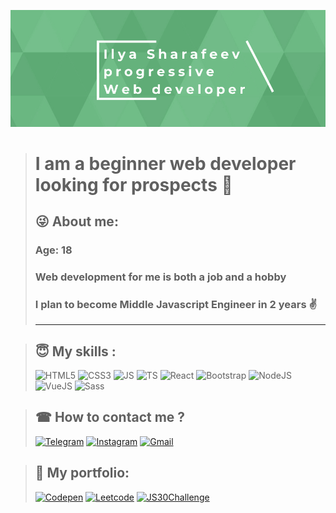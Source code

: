 [![Header](https://github.com/IlyaSharafeev/IlyaSharafeev/blob/main/assets/%D0%BE%D0%B1%D0%BB%D0%BE%D0%B6%D0%BA%D0%B0%20%D0%B3%D0%B8%D1%82%D1%85%D0%B0%D0%B1.jpeg)](https://t.me/IlyaSharafeev)

># I am a beginner web developer looking for prospects 🧠
>
>## 😜 <b>About me:</b>
>### Age: <strong>18</strong><br>
>### Web development for me is both a job and a hobby <br>
>### I plan to become <strong>Middle Javascript Engineer</strong> in 2 years ✌
><hr>

>## 😇 My skills  : 
>![HTML5](https://img.shields.io/badge/HTML5-75BF8C?style=for-the-badge&logo=html5)
![CSS3](https://img.shields.io/badge/CSS3-75BF8C?style=for-the-badge&logo=CSS3)
![JS](https://img.shields.io/badge/Javascript(ES6+)-75BF8C?style=for-the-badge&logo=Javascript)
![TS](https://img.shields.io/badge/TypeScript-75BF8C?style=for-the-badge&logo=TypeScript)
![React](https://img.shields.io/badge/React(Redux)-75BF8C?style=for-the-badge&logo=react)
![Bootstrap](https://img.shields.io/badge/Bootstrap-75BF8C?style=for-the-badge&logo=Bootstrap)
![NodeJS](https://img.shields.io/badge/NodeJS-75BF8C?style=for-the-badge&logo=NodeJS)
![VueJS](https://img.shields.io/badge/Vue-75BF8C?style=for-the-badge&logo=Vue)
![Sass](https://img.shields.io/badge/Vue-75BF8C?style=for-the-badge&logo=)

>## ☎ How to contact me ?
>[![Telegram](https://img.shields.io/badge/Telegram-75BF8C?style=for-the-badge&logo=telegram)](https://t.me/IlyaSharafeev)
[![Instagram](https://img.shields.io/badge/Instagram-75BF8C?style=for-the-badge&logo=instagram)](https://www.instagram.com/_pozitivchik11/?hl=ru)
[![Gmail](https://img.shields.io/badge/Gmail-75BF8C?style=for-the-badge&logo=gmail)](https://note-pad.net/ru/read/4487b6bf6ffc8125d83813151da8ea80)

>## 🔎  My portfolio:
>[![Codepen](https://img.shields.io/badge/Codepen-75BF8C?style=for-the-badge&logo=codepen)](https://codepen.io/Sharafeev)
>[![Leetcode](https://img.shields.io/badge/Leetcode-75BF8C?style=for-the-badge&logo=leetcode)](https://leetcode.com/IlyaSharafeev/)
>[![JS30Challenge](https://img.shields.io/badge/30artworks-75BF8C?style=for-the-badge&logo=Javascript)](https://github.com/IlyaSharafeev/JS_30Challenge)


